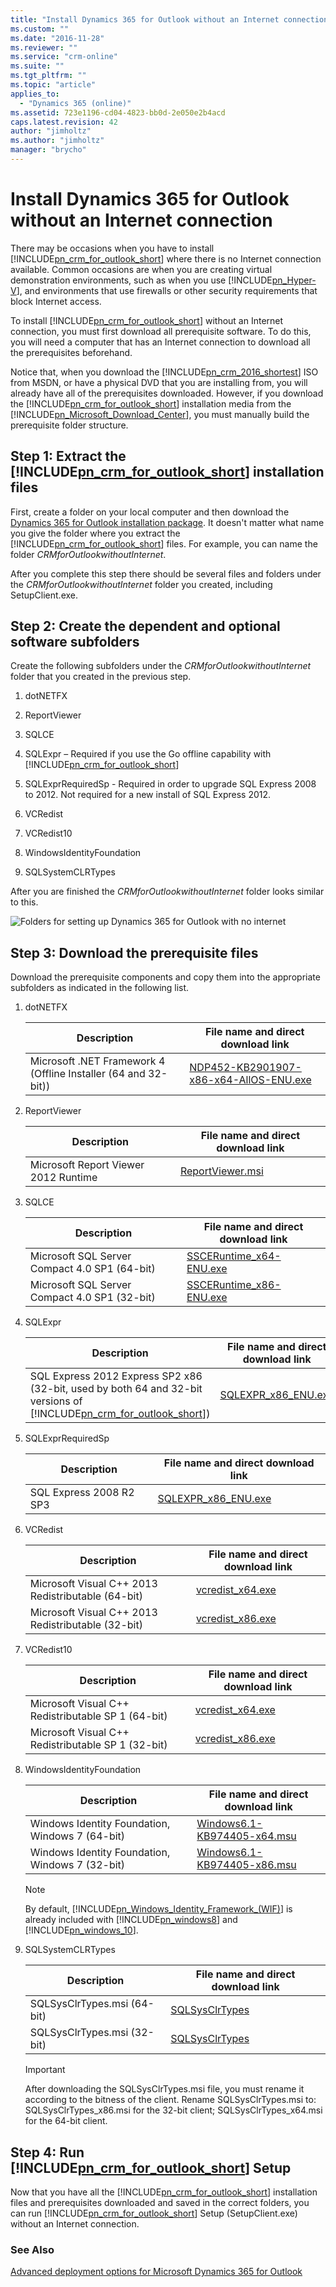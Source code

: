 ```yaml
---
title: "Install Dynamics 365 for Outlook without an Internet connection | MicrosoftDocs"
ms.custom: ""
ms.date: "2016-11-28"
ms.reviewer: ""
ms.service: "crm-online"
ms.suite: ""
ms.tgt_pltfrm: ""
ms.topic: "article"
applies_to: 
  - "Dynamics 365 (online)"
ms.assetid: 723e1196-cd04-4823-bb0d-2e050e2b4acd
caps.latest.revision: 42
author: "jimholtz"
ms.author: "jimholtz"
manager: "brycho"
---
```

# Install Dynamics 365 for Outlook without an Internet connection
There may be occasions when you have to install [!INCLUDE[pn_crm_for_outlook_short](../../includes/pn-crm-for-outlook-short.md)] where there is no Internet connection available. Common occasions are when you are creating virtual demonstration environments, such as when you use [!INCLUDE[pn_Hyper-V](../../includes/pn-hyper-v.md)], and environments that use firewalls or other security requirements that block Internet access.  
  
 To install [!INCLUDE[pn_crm_for_outlook_short](../../includes/pn-crm-for-outlook-short.md)] without an Internet connection, you must first download all prerequisite software. To do this, you will need a computer that has an Internet connection to download all the prerequisites beforehand.  
  
 Notice that, when you download the [!INCLUDE[pn_crm_2016_shortest](../../includes/pn-crm-2016-shortest.md)] ISO from MSDN, or have a physical DVD that you are installing from, you will already have all of the prerequisites downloaded. However, if you download the [!INCLUDE[pn_crm_for_outlook_short](../../includes/pn-crm-for-outlook-short.md)] installation media from the [!INCLUDE[pn_Microsoft_Download_Center](../../includes/pn-microsoft-download-center.md)], you must manually build the prerequisite folder structure.  
  
<a name="BKMK_1_create_redist"></a>   
## Step 1: Extract the [!INCLUDE[pn_crm_for_outlook_short](../../includes/pn-crm-for-outlook-short.md)] installation files  
 First, create a folder on your local computer and then download the [Dynamics 365 for Outlook installation package](https://www.microsoft.com/download/details.aspx?id=50370). It doesn't matter what name you give the folder where you extract the [!INCLUDE[pn_crm_for_outlook_short](../../includes/pn-crm-for-outlook-short.md)] files.  For example, you can name the folder *CRMforOutlookwithoutInternet*.  
  
 After you complete this step there should be several files and folders under the *CRMforOutlookwithoutInternet* folder you created,  including SetupClient.exe.  
  
<a name="BKMK_2createSub"></a>   
## Step 2: Create the dependent and optional software subfolders  
 Create the following subfolders under the *CRMforOutlookwithoutInternet* folder that you created in the previous step.  
  
1.  dotNETFX  
  
2.  ReportViewer  
  
3.  SQLCE  
  
4.  SQLExpr – Required if you use the Go offline capability with [!INCLUDE[pn_crm_for_outlook_short](../../includes/pn-crm-for-outlook-short.md)]  
  
5.  SQLExprRequiredSp - Required in order to upgrade SQL Express 2008 to 2012. Not required for a new install of SQL Express 2012.  
  
6.  VCRedist  
  
7.  VCRedist10  
  
8.  WindowsIdentityFoundation  
  
9. SQLSystemCLRTypes  
  
 After you are finished the  *CRMforOutlookwithoutInternet* folder looks similar to this.  
  
 ![Folders for setting up Dynamics 365 for Outlook with no internet](../media/itpro-crm-for-outlook-no-internet-setup.png "Folders for setting up Dynamics 365 for Outlook with no internet")  
  
<a name="BKMK_3download"></a>   
## Step 3: Download the prerequisite files  
 Download the prerequisite components and copy them into the appropriate subfolders as indicated in the following list.  
  
1.  dotNETFX  
  
    |Description|File name and direct download link|  
    |-----------------|----------------------------------------|  
    |Microsoft .NET Framework 4 (Offline Installer (64 and 32-bit))|[NDP452-KB2901907-x86-x64-AllOS-ENU.exe](http://go.microsoft.com/fwlink/p/?LinkId=328855)|  
  
2.  ReportViewer  
  
    |Description|File name and direct download link|  
    |-----------------|----------------------------------------|  
    |Microsoft Report Viewer 2012 Runtime|[ReportViewer.msi](http://go.microsoft.com/fwlink/p/?LinkId=390736)|  
  
3.  SQLCE  
  
    |Description|File name and direct download link|  
    |-----------------|----------------------------------------|  
    |Microsoft SQL Server Compact 4.0 SP1 (64-bit)|[SSCERuntime_x64-ENU.exe](http://go.microsoft.com/fwlink/p/?LinkId=253118)|  
    |Microsoft SQL Server Compact 4.0 SP1 (32-bit)|[SSCERuntime_x86-ENU.exe](http://go.microsoft.com/fwlink/p/?LinkId=253117)|  
  
4.  SQLExpr  
  
    |Description|File name and direct download link|  
    |-----------------|----------------------------------------|  
    |SQL Express 2012 Express SP2 x86 (32-bit, used by both 64 and 32-bit versions of [!INCLUDE[pn_crm_for_outlook_short](../../includes/pn-crm-for-outlook-short.md)])|[SQLEXPR_x86_ENU.exe](http://go.microsoft.com/fwlink/p/?LinkId=403076)|  
  
5.  SQLExprRequiredSp  
  
    |Description|File name and direct download link|  
    |-----------------|----------------------------------------|  
    |SQL Express 2008 R2 SP3|[SQLEXPR_x86_ENU.exe](http://go.microsoft.com/fwlink/p/?LinkId=403077)|  
  
6.  VCRedist  
  
    |Description|File name and direct download link|  
    |-----------------|----------------------------------------|  
    |Microsoft Visual C++ 2013 Redistributable (64-bit)|[vcredist_x64.exe](http://go.microsoft.com/fwlink/p/?LinkId=402059)|  
    |Microsoft Visual C++ 2013 Redistributable (32-bit)|[vcredist_x86.exe](http://go.microsoft.com/fwlink/p/?LinkId=402042)|  
  
7.  VCRedist10  
  
    |Description|File name and direct download link|  
    |-----------------|----------------------------------------|  
    |Microsoft Visual C++ Redistributable SP 1 (64-bit)|[vcredist_x64.exe](http://go.microsoft.com/fwlink/p/?LinkId=404264)|  
    |Microsoft Visual C++ Redistributable SP 1 (32-bit)|[vcredist_x86.exe](http://go.microsoft.com/fwlink/p/?LinkId=404261)|  
  
8.  WindowsIdentityFoundation  
  
    |Description|File name and direct download link|  
    |-----------------|----------------------------------------|  
    |Windows Identity Foundation, Windows 7 (64-bit)|[Windows6.1-KB974405-x64.msu](http://go.microsoft.com/fwlink/p/?LinkId=190780)|  
    |Windows Identity Foundation, Windows 7 (32-bit)|[Windows6.1-KB974405-x86.msu](http://go.microsoft.com/fwlink/p/?LinkId=190781)|  
  
    > [!NOTE]
    >  By default, [!INCLUDE[pn_Windows_Identity_Framework_(WIF)](../../includes/pn-windows-identity-framework-wif.md)] is already included with [!INCLUDE[pn_windows8](../../includes/pn-windows8.md)] and [!INCLUDE[pn_windows_10](../../includes/pn-windows-10.md)].  
  
9. SQLSystemCLRTypes  
  
    |Description|File name and direct download link|  
    |-----------------|----------------------------------------|  
    |SQLSysClrTypes.msi (64-bit)|[SQLSysClrTypes](http://go.microsoft.com/fwlink/p/?LinkID=188392)|  
    |SQLSysClrTypes.msi (32-bit)|[SQLSysClrTypes](http://go.microsoft.com/fwlink/p/?LinkId=390735)|  
  
    > [!IMPORTANT]
    >  After downloading the SQLSysClrTypes.msi file, you must rename it according to the bitness of the client. Rename SQLSysClrTypes.msi to: SQLSysClrTypes_x86.msi for the 32-bit client; SQLSysClrTypes_x64.msi for the 64-bit client.  
  
<a name="BKMK_4RunSetup"></a>   
## Step 4: Run [!INCLUDE[pn_crm_for_outlook_short](../../includes/pn-crm-for-outlook-short.md)] Setup  
 Now that you have all the [!INCLUDE[pn_crm_for_outlook_short](../../includes/pn-crm-for-outlook-short.md)] installation files and prerequisites downloaded and saved in the correct folders, you can run [!INCLUDE[pn_crm_for_outlook_short](../../includes/pn-crm-for-outlook-short.md)] Setup (SetupClient.exe) without an Internet connection.  
  
### See Also  
 [Advanced deployment options for Microsoft Dynamics 365 for Outlook](advanced-deployment-options.md)